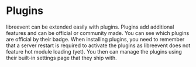 # Plugins

libreevent can be extended easily with plugins. Plugins add additional features and can be official or community made. You can see which plugins are official by their badge. When installing plugins, you need to remember that a server restart is required to activate the plugins as libreevent does not feature hot module loading (yet). You then can manage the plugins using their built-in settings page that they ship with. 